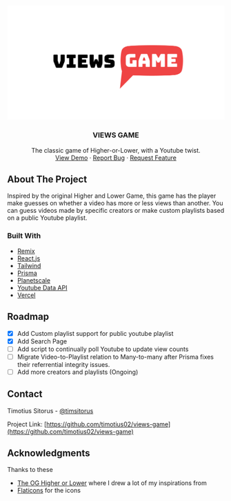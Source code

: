 <!-- PROJECT LOGO -->
<br />
<div align="center">
  <a href="https://views-game.vercel.app/">
    <img src="public/image.png" alt="Logo">
  </a>

  <h3 align="center">VIEWS GAME</h3>

  <p align="center">
    The classic game of Higher-or-Lower, with a Youtube twist. 
    <br />
    <a href="https://views-game.vercel.app/">View Demo</a>
    ·
    <a href="https://github.com/timotius02/views-game/issues">Report Bug</a>
    ·
    <a href="https://github.com/timotius02/views-game/issues">Request Feature</a>
  </p>
</div>

<!-- ABOUT THE PROJECT -->

## About The Project

Inspired by the original Higher and Lower Game, this game has the player make guesses on whether a video has more or less views than another. You can guess videos made by specific creators or make custom playlists based on a public Youtube playlist.

### Built With

- [Remix](https://remix.run/)
- [React.js](https://reactjs.org/)
- [Tailwind](https://tailwindcss.com)
- [Prisma](https://www.prisma.io/)
- [Planetscale](https://planetscale.com/)
- [Youtube Data API](https://developers.google.com/youtube/v3)
- [Vercel](https://vercel.com/)

<!-- ROADMAP -->

## Roadmap

- [x] Add Custom playlist support for public youtube playlist
- [x] Add Search Page
- [ ] Add script to continually poll Youtube to update view counts
- [ ] Migrate Video-to-Playlist relation to Many-to-many after Prisma fixes their referrential integrity issues.
- [ ] Add more creators and playlists (Ongoing)

<!-- CONTACT -->

## Contact

Timotius Sitorus - [@timsitorus](https://twitter.com/timsitorus)

Project Link: [https://github.com/timotius02/views-game](https://github.com/timotius02/views-game)

<!-- ACKNOWLEDGMENTS -->

## Acknowledgments

Thanks to these

- [The OG Higher or Lower](https://choosealicense.comhttp://www.higherlowergame.com/) where I drew a lot of my inspirations from
- [Flaticons](https://www.flaticon.com/) for the icons
